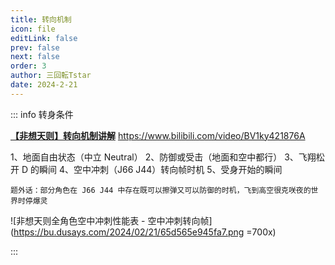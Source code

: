 ```yaml
---
title: 转向机制
icon: file
editLink: false
prev: false
next: false
order: 3
author: 三回転Tstar
date: 2024-2-21
---
```



::: info 转身条件

[**【非想天则】转向机制讲解**](https://www.bilibili.com/video/BV1ky421876A) https://www.bilibili.com/video/BV1ky421876A


1、地面自由状态（中立 Neutral）
2、防御或受击（地面和空中都行）
3、飞翔松开 D 的瞬间
4、空中冲刺（J66 J44）转向帧时机
5、受身开始的瞬间

`题外话：部分角色在 J66 J44 中存在既可以擦弹又可以防御的时机，飞到高空很克咲夜的世界时停爆灵`

![非想天则全角色空中冲刺性能表 - 空中冲刺转向帧](https://bu.dusays.com/2024/02/21/65d565e945fa7.png =700x)

:::
